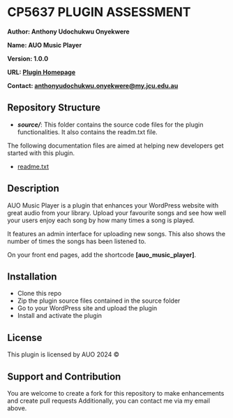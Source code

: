 # CP5637 PLUGIN ASSESSMENT

**Author: Anthony Udochukwu Onyekwere**

**Name: AUO Music Player**

**Version: 1.0.0**

**URL: [Plugin Homepage](https://pluginstest.wpdevcloud.com/?page_id=2)**

**Contact: anthonyudochukwu.onyekwere@my.jcu.edu.au**

## Repository Structure
* ***source/***: This folder contains the source code files for the plugin functionalities. It also contains the readm.txt file.

The following documentation files are aimed at helping new developers get started with this plugin.
* [readme.txt](source/readme.txt)

## Description
AUO Music Player is a plugin that enhances your WordPress website with great audio from your library. Upload your favourite songs and see how well your users enjoy each song by how many times a song is played.

It features an admin interface for uploading new songs. This also shows the number of times the songs has been listened to.

On your front end pages, add the shortcode **[auo_music_player]**.

## Installation
* Clone this repo
* Zip the plugin source files contained in the source folder
* Go to your WordPress site and upload the plugin
* Install and activate the plugin

## License
This plugin is licensed by AUO 2024 © 

## Support and Contribution
You are welcome to create a fork for this repository to make enhancements and create pull requests Additionally, you can contact me via my email above. 

    


